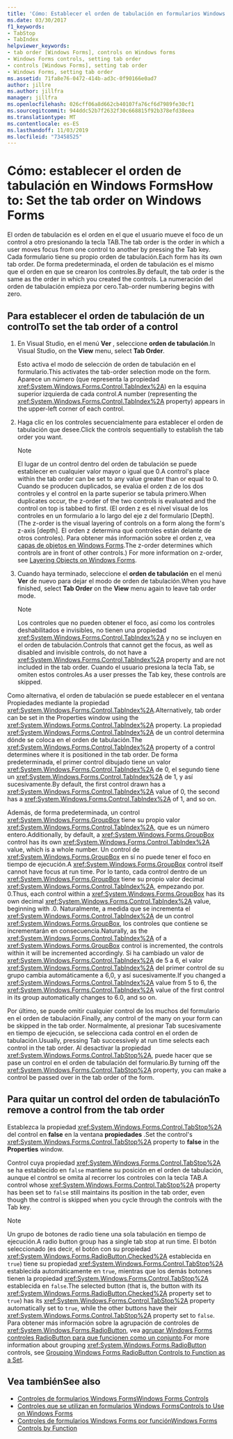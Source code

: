 ```yaml
---
title: 'Cómo: Establecer el orden de tabulación en formularios Windows Forms'
ms.date: 03/30/2017
f1_keywords:
- TabStop
- TabIndex
helpviewer_keywords:
- tab order [Windows Forms], controls on Windows forms
- Windows Forms controls, setting tab order
- controls [Windows Forms], setting tab order
- Windows Forms, setting tab order
ms.assetid: 71fa8e76-0472-414b-ad3c-0f90166e0ad7
author: jillre
ms.author: jillfra
manager: jillfra
ms.openlocfilehash: 026cff06a8d662cb40107fa76cf6d7989fe30cf1
ms.sourcegitcommit: 944ddc52b7f2632f30c668815f92b378efd38eea
ms.translationtype: MT
ms.contentlocale: es-ES
ms.lasthandoff: 11/03/2019
ms.locfileid: "73458525"
---
```

# <a name="how-to-set-the-tab-order-on-windows-forms"></a><span data-ttu-id="6e46b-102">Cómo: establecer el orden de tabulación en Windows Forms</span><span class="sxs-lookup"><span data-stu-id="6e46b-102">How to: Set the tab order on Windows Forms</span></span>

<span data-ttu-id="6e46b-103">El orden de tabulación es el orden en el que el usuario mueve el foco de un control a otro presionando la tecla TAB.</span><span class="sxs-lookup"><span data-stu-id="6e46b-103">The tab order is the order in which a user moves focus from one control to another by pressing the Tab key.</span></span> <span data-ttu-id="6e46b-104">Cada formulario tiene su propio orden de tabulación.</span><span class="sxs-lookup"><span data-stu-id="6e46b-104">Each form has its own tab order.</span></span> <span data-ttu-id="6e46b-105">De forma predeterminada, el orden de tabulación es el mismo que el orden en que se crearon los controles.</span><span class="sxs-lookup"><span data-stu-id="6e46b-105">By default, the tab order is the same as the order in which you created the controls.</span></span> <span data-ttu-id="6e46b-106">La numeración del orden de tabulación empieza por cero.</span><span class="sxs-lookup"><span data-stu-id="6e46b-106">Tab-order numbering begins with zero.</span></span>

## <a name="to-set-the-tab-order-of-a-control"></a><span data-ttu-id="6e46b-107">Para establecer el orden de tabulación de un control</span><span class="sxs-lookup"><span data-stu-id="6e46b-107">To set the tab order of a control</span></span>

1. <span data-ttu-id="6e46b-108">En Visual Studio, en el menú **Ver** , seleccione **orden de tabulación**.</span><span class="sxs-lookup"><span data-stu-id="6e46b-108">In Visual Studio, on the **View** menu, select **Tab Order**.</span></span>

   <span data-ttu-id="6e46b-109">Esto activa el modo de selección de orden de tabulación en el formulario.</span><span class="sxs-lookup"><span data-stu-id="6e46b-109">This activates the tab-order selection mode on the form.</span></span> <span data-ttu-id="6e46b-110">Aparece un número (que representa la propiedad <xref:System.Windows.Forms.Control.TabIndex%2A>) en la esquina superior izquierda de cada control.</span><span class="sxs-lookup"><span data-stu-id="6e46b-110">A number (representing the <xref:System.Windows.Forms.Control.TabIndex%2A> property) appears in the upper-left corner of each control.</span></span>

2. <span data-ttu-id="6e46b-111">Haga clic en los controles secuencialmente para establecer el orden de tabulación que desee.</span><span class="sxs-lookup"><span data-stu-id="6e46b-111">Click the controls sequentially to establish the tab order you want.</span></span>

   > [!NOTE]
   > <span data-ttu-id="6e46b-112">El lugar de un control dentro del orden de tabulación se puede establecer en cualquier valor mayor o igual que 0.</span><span class="sxs-lookup"><span data-stu-id="6e46b-112">A control's place within the tab order can be set to any value greater than or equal to 0.</span></span> <span data-ttu-id="6e46b-113">Cuando se producen duplicados, se evalúa el orden z de los dos controles y el control en la parte superior se tabula primero.</span><span class="sxs-lookup"><span data-stu-id="6e46b-113">When duplicates occur, the z-order of the two controls is evaluated and the control on top is tabbed to first.</span></span> <span data-ttu-id="6e46b-114">(El orden z es el nivel visual de los controles en un formulario a lo largo del eje z del formulario [Depth].</span><span class="sxs-lookup"><span data-stu-id="6e46b-114">(The z-order is the visual layering of controls on a form along the form's z-axis [depth].</span></span> <span data-ttu-id="6e46b-115">El orden z determina qué controles están delante de otros controles). Para obtener más información sobre el orden z, vea [capas de objetos en Windows Forms](how-to-layer-objects-on-windows-forms.md).</span><span class="sxs-lookup"><span data-stu-id="6e46b-115">The z-order determines which controls are in front of other controls.) For more information on z-order, see [Layering Objects on Windows Forms](how-to-layer-objects-on-windows-forms.md).</span></span>

3. <span data-ttu-id="6e46b-116">Cuando haya terminado, seleccione el **orden de tabulación** en el menú **Ver** de nuevo para dejar el modo de orden de tabulación.</span><span class="sxs-lookup"><span data-stu-id="6e46b-116">When you have finished, select **Tab Order** on the **View** menu again to leave tab order mode.</span></span>

   > [!NOTE]
   > <span data-ttu-id="6e46b-117">Los controles que no pueden obtener el foco, así como los controles deshabilitados e invisibles, no tienen una propiedad <xref:System.Windows.Forms.Control.TabIndex%2A> y no se incluyen en el orden de tabulación.</span><span class="sxs-lookup"><span data-stu-id="6e46b-117">Controls that cannot get the focus, as well as disabled and invisible controls, do not have a <xref:System.Windows.Forms.Control.TabIndex%2A> property and are not included in the tab order.</span></span> <span data-ttu-id="6e46b-118">Cuando el usuario presiona la tecla Tab, se omiten estos controles.</span><span class="sxs-lookup"><span data-stu-id="6e46b-118">As a user presses the Tab key, these controls are skipped.</span></span>

<span data-ttu-id="6e46b-119">Como alternativa, el orden de tabulación se puede establecer en el ventana Propiedades mediante la propiedad <xref:System.Windows.Forms.Control.TabIndex%2A>.</span><span class="sxs-lookup"><span data-stu-id="6e46b-119">Alternatively, tab order can be set in the Properties window using the <xref:System.Windows.Forms.Control.TabIndex%2A> property.</span></span> <span data-ttu-id="6e46b-120">La propiedad <xref:System.Windows.Forms.Control.TabIndex%2A> de un control determina dónde se coloca en el orden de tabulación.</span><span class="sxs-lookup"><span data-stu-id="6e46b-120">The <xref:System.Windows.Forms.Control.TabIndex%2A> property of a control determines where it is positioned in the tab order.</span></span> <span data-ttu-id="6e46b-121">De forma predeterminada, el primer control dibujado tiene un valor <xref:System.Windows.Forms.Control.TabIndex%2A> de 0, el segundo tiene un <xref:System.Windows.Forms.Control.TabIndex%2A> de 1, y así sucesivamente.</span><span class="sxs-lookup"><span data-stu-id="6e46b-121">By default, the first control drawn has a <xref:System.Windows.Forms.Control.TabIndex%2A> value of 0, the second has a <xref:System.Windows.Forms.Control.TabIndex%2A> of 1, and so on.</span></span>

<span data-ttu-id="6e46b-122">Además, de forma predeterminada, un control <xref:System.Windows.Forms.GroupBox> tiene su propio valor <xref:System.Windows.Forms.Control.TabIndex%2A>, que es un número entero.</span><span class="sxs-lookup"><span data-stu-id="6e46b-122">Additionally, by default, a <xref:System.Windows.Forms.GroupBox> control has its own <xref:System.Windows.Forms.Control.TabIndex%2A> value, which is a whole number.</span></span> <span data-ttu-id="6e46b-123">Un control de <xref:System.Windows.Forms.GroupBox> en sí no puede tener el foco en tiempo de ejecución.</span><span class="sxs-lookup"><span data-stu-id="6e46b-123">A <xref:System.Windows.Forms.GroupBox> control itself cannot have focus at run time.</span></span> <span data-ttu-id="6e46b-124">Por lo tanto, cada control dentro de un <xref:System.Windows.Forms.GroupBox> tiene su propio valor decimal <xref:System.Windows.Forms.Control.TabIndex%2A>, empezando por. 0.</span><span class="sxs-lookup"><span data-stu-id="6e46b-124">Thus, each control within a <xref:System.Windows.Forms.GroupBox> has its own decimal <xref:System.Windows.Forms.Control.TabIndex%2A> value, beginning with .0.</span></span> <span data-ttu-id="6e46b-125">Naturalmente, a medida que se incrementa el <xref:System.Windows.Forms.Control.TabIndex%2A> de un control <xref:System.Windows.Forms.GroupBox>, los controles que contiene se incrementarán en consecuencia.</span><span class="sxs-lookup"><span data-stu-id="6e46b-125">Naturally, as the <xref:System.Windows.Forms.Control.TabIndex%2A> of a <xref:System.Windows.Forms.GroupBox> control is incremented, the controls within it will be incremented accordingly.</span></span> <span data-ttu-id="6e46b-126">Si ha cambiado un valor de <xref:System.Windows.Forms.Control.TabIndex%2A> de 5 a 6, el valor <xref:System.Windows.Forms.Control.TabIndex%2A> del primer control de su grupo cambia automáticamente a 6,0, y así sucesivamente.</span><span class="sxs-lookup"><span data-stu-id="6e46b-126">If you changed a <xref:System.Windows.Forms.Control.TabIndex%2A> value from 5 to 6, the <xref:System.Windows.Forms.Control.TabIndex%2A> value of the first control in its group automatically changes to 6.0, and so on.</span></span>

<span data-ttu-id="6e46b-127">Por último, se puede omitir cualquier control de los muchos del formulario en el orden de tabulación.</span><span class="sxs-lookup"><span data-stu-id="6e46b-127">Finally, any control of the many on your form can be skipped in the tab order.</span></span> <span data-ttu-id="6e46b-128">Normalmente, al presionar Tab sucesivamente en tiempo de ejecución, se selecciona cada control en el orden de tabulación.</span><span class="sxs-lookup"><span data-stu-id="6e46b-128">Usually, pressing Tab successively at run time selects each control in the tab order.</span></span> <span data-ttu-id="6e46b-129">Al desactivar la propiedad <xref:System.Windows.Forms.Control.TabStop%2A>, puede hacer que se pase un control en el orden de tabulación del formulario.</span><span class="sxs-lookup"><span data-stu-id="6e46b-129">By turning off the <xref:System.Windows.Forms.Control.TabStop%2A> property, you can make a control be passed over in the tab order of the form.</span></span>

## <a name="to-remove-a-control-from-the-tab-order"></a><span data-ttu-id="6e46b-130">Para quitar un control del orden de tabulación</span><span class="sxs-lookup"><span data-stu-id="6e46b-130">To remove a control from the tab order</span></span>

<span data-ttu-id="6e46b-131">Establezca la propiedad <xref:System.Windows.Forms.Control.TabStop%2A> del control en **false** en la ventana **propiedades** .</span><span class="sxs-lookup"><span data-stu-id="6e46b-131">Set the control's <xref:System.Windows.Forms.Control.TabStop%2A> property to **false** in the **Properties** window.</span></span>

<span data-ttu-id="6e46b-132">Control cuya propiedad <xref:System.Windows.Forms.Control.TabStop%2A> se ha establecido en `false` mantiene su posición en el orden de tabulación, aunque el control se omita al recorrer los controles con la tecla TAB.</span><span class="sxs-lookup"><span data-stu-id="6e46b-132">A control whose <xref:System.Windows.Forms.Control.TabStop%2A> property has been set to `false` still maintains its position in the tab order, even though the control is skipped when you cycle through the controls with the Tab key.</span></span>

> [!NOTE]
> <span data-ttu-id="6e46b-133">Un grupo de botones de radio tiene una sola tabulación en tiempo de ejecución.</span><span class="sxs-lookup"><span data-stu-id="6e46b-133">A radio button group has a single tab stop at run time.</span></span> <span data-ttu-id="6e46b-134">El botón seleccionado (es decir, el botón con su propiedad <xref:System.Windows.Forms.RadioButton.Checked%2A> establecida en `true`) tiene su propiedad <xref:System.Windows.Forms.Control.TabStop%2A> establecida automáticamente en `true`, mientras que los demás botones tienen la propiedad <xref:System.Windows.Forms.Control.TabStop%2A> establecida en `false`.</span><span class="sxs-lookup"><span data-stu-id="6e46b-134">The selected button (that is, the button with its <xref:System.Windows.Forms.RadioButton.Checked%2A> property set to `true`) has its <xref:System.Windows.Forms.Control.TabStop%2A> property automatically set to `true`, while the other buttons have their <xref:System.Windows.Forms.Control.TabStop%2A> property set to `false`.</span></span> <span data-ttu-id="6e46b-135">Para obtener más información sobre la agrupación de controles de <xref:System.Windows.Forms.RadioButton>, vea [agrupar Windows Forms controles RadioButton para que funcionen como un conjunto](how-to-group-windows-forms-radiobutton-controls-to-function-as-a-set.md).</span><span class="sxs-lookup"><span data-stu-id="6e46b-135">For more information about grouping <xref:System.Windows.Forms.RadioButton> controls, see [Grouping Windows Forms RadioButton Controls to Function as a Set](how-to-group-windows-forms-radiobutton-controls-to-function-as-a-set.md).</span></span>

## <a name="see-also"></a><span data-ttu-id="6e46b-136">Vea también</span><span class="sxs-lookup"><span data-stu-id="6e46b-136">See also</span></span>

- [<span data-ttu-id="6e46b-137">Controles de formularios Windows Forms</span><span class="sxs-lookup"><span data-stu-id="6e46b-137">Windows Forms Controls</span></span>](index.md)
- [<span data-ttu-id="6e46b-138">Controles que se utilizan en formularios Windows Forms</span><span class="sxs-lookup"><span data-stu-id="6e46b-138">Controls to Use on Windows Forms</span></span>](controls-to-use-on-windows-forms.md)
- [<span data-ttu-id="6e46b-139">Controles de formularios Windows Forms por función</span><span class="sxs-lookup"><span data-stu-id="6e46b-139">Windows Forms Controls by Function</span></span>](windows-forms-controls-by-function.md)
